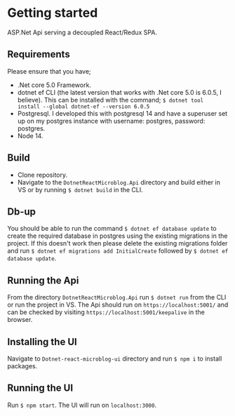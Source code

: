 # Getting started
ASP.Net Api serving a decoupled React/Redux SPA.

## Requirements

Please ensure that you have;

- .Net core 5.0 Framework.
- dotnet ef CLI (the latest version that works with .Net core 5.0 is 6.0.5, I believe). This can be installed with the command;
  `$ dotnet tool install --global dotnet-ef --version 6.0.5`
- Postgresql. I developed this with postgresql 14 and have a superuser set up on my postgres instance with username: postgres, password: postgres.
- Node 14.

## Build

- Clone repository.
- Navigate to the `DotnetReactMicroblog.Api` directory and build either in VS or by running `$ dotnet build` in the CLI.

## Db-up

You should be able to run the command `$ dotnet ef database update` to create the required database in postgres using the existing migrations in the project.
If this doesn't work then please delete the existing migrations folder and run `$ dotnet ef migrations add InitialCreate` followed by `$ dotnet ef database update`.

## Running the Api

From the directory `DotnetReactMicroblog.Api` run `$ dotnet run` from the CLI or run the project in VS.
The Api should run on `https://localhost:5001/` and can be checked by visiting `https://localhost:5001/keepalive` in the browser.

## Installing the UI

Navigate to `Dotnet-react-microblog-ui` directory and run `$ npm i` to install packages.

## Running the UI

Run `$ npm start`. The UI will run on `localhost:3000`.
